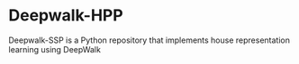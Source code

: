 # Deepwalk-HPP
Deepwalk-SSP is a Python repository that implements house representation learning using DeepWalk

